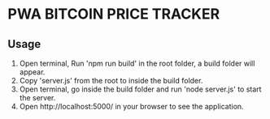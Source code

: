 # PWA BITCOIN PRICE TRACKER

## Usage

1. Open terminal, Run 'npm run build' in the root folder, a build folder will appear.
2. Copy 'server.js' from the root to inside the build folder.
3. Open terminal, go inside the build folder and run 'node server.js' to start the server.
4. Open http://localhost:5000/ in your browser to see the application.
